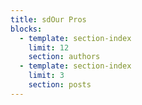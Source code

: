 ```yaml
---
title: sdOur Pros
blocks:
  - template: section-index
    limit: 12
    section: authors
  - template: section-index
    limit: 3
    section: posts
---
```


